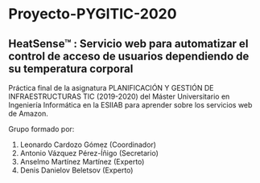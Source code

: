# Proyecto-PYGITIC-2020
## HeatSense™ : Servicio web para automatizar el control de acceso de usuarios dependiendo de su temperatura corporal
Práctica final de la asignatura PLANIFICACIÓN Y GESTIÓN DE INFRAESTRUCTURAS TIC (2019-2020) del Máster Universitario en Ingeniería Informática en la ESIIAB para aprender sobre los servicios web de Amazon.


Grupo formado por:
1. Leonardo Cardozo Gómez       (Coordinador)
2. Antonio Vázquez Pérez-Íñigo  (Secretario)
3. Anselmo Martínez Martínez    (Experto)
4. Denis Danielov Beletsov      (Experto)
